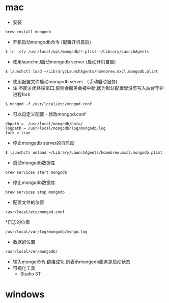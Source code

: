 # mac 
* 安装
```
brew install mongodb 
```
* 开机启动mongodb命令 (配置开机自启)
```
$ ln -sfv /usr/local/opt/mongodb/*.plist ~/Library/LaunchAgents
```
* 使用launchctl启动mongodb server (启动开机自启)
```
$ launchctl load ~/Library/LaunchAgents/homebrew.mxcl.mongodb.plist 
```
* 使用配置文件启动mongodb server （手动启动服务)
* 注:不能关闭终端窗口,否则会服务会被中断,因为默认配置里没有写入后台守护进程fork
```
$ mongod -f /usr/local/etc/mongod.conf 
```
* 可以自定义配置 - 修改mongod.conf
```
dbpath =  /usr/local/mongodb/data/
logpath = /usr/local/mongodb/log/mongodb.log
fork = true 
```
* 停止mongodb server的自启动 
```
$ launchctl unload ~/Library/LaunchAgents/homebrew.mxcl.mongodb.plist 
```
* 启动mongodb数据库
```
brew services start mongodb 
```
* 停止mongodb数据库 
```
brew services stop mongodb 
```
* 配置文件的位置 
```
/usr/local/etc/mongod.conf
```
*日志的位置
```
/usr/local/var/log/mongodb/mongo.log
```
* 数据的位置 
```
/usr/local/var/mongodb/
```
* 输入mongo命令,链接成功,则表示mongodb服务是启动状态
* 可视化工具
  - Studio 3T

# windows